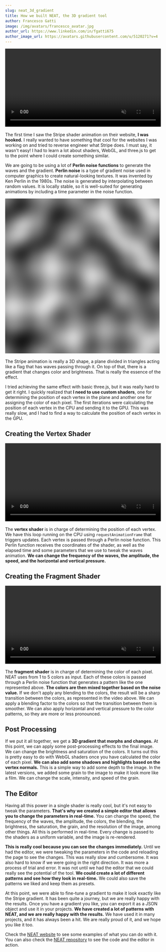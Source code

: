 ```yaml
---
slug: neat_3d_gradient
title: How we built NEAT, the 3D gradient tool
author: Francesco Gatti
image: /img/avatars/francesco_avatar.jpg
author_url: https://www.linkedin.com/in/fgatti675
author_image_url: https://avatars.githubusercontent.com/u/5120271?v=4
---
```


<video class="demo" loop autoplay muted width="100%">
  <source src="/img/blog/neat_stripe.webm" type="video/mp4"/>
</video>

The first time I saw the Stripe shader animation on their website, **I was hooked.** I really wanted to have something
that cool for the websites I was working on and tried to reverse engineer what Stripe does. I must say, it wasn't easy!
I had to learn a lot about shaders, WebGL, and three.js to get to the point where I could create something similar.

We are going to be using a lot of **Perlin noise functions** to generate the waves and the gradient. **Perlin noise** is
a type of gradient noise used in computer graphics to create natural-looking textures. It was invented by Ken Perlin in
the 1980s. The noise is generated by interpolating between random values. It is locally stable, so it is well-suited for
generating animations by including a time parameter in the noise function.

![Perlin Noise Texture](../static/img/blog/perlin-noise-texture.png)

The Stripe animation is really a 3D shape, a plane divided in triangles acting like a flag that has waves passing
through it. On top of that, there is a gradient that changes color and brightness. That is really the essence of the
effect.

I tried achieving the same effect with basic three.js, but it was really hard to get it right. I quickly realized that
**I need to use custom shaders**, one for determining the position of each vertex in the plane and another one for
assigning the color of each pixel. The first iterations were calculating the position of each vertex in the CPU and
sending it to the GPU. This was really slow, and I had to find a way to calculate the position of each vertex in the
GPU.

## Creating the Vertex Shader

<video class="demo" loop autoplay muted width="100%">
  <source src="/img/blog/neat_vertex_shader.mp4" type="video/mp4"/>
</video>

The **vertex shader** is in charge of determining the position of each vertex. We have this loop running on the CPU
using `requestAnimationFrame` that triggers updates. Each vertex is passed through a Perlin noise function. This Perlin
function receives the coordinates of the shader, as well as the elapsed time and some parameters that we use to tweak
the waves animation. **We can change the frequency of the waves, the amplitude, the speed, and the horizontal and
vertical pressure.**

## Creating the Fragment Shader

<video class="demo" loop autoplay muted width="100%">
  <source src="/img/blog/neat_color_shader.webm" type="video/mp4"/>
</video>

The **fragment shader** is in charge of determining the color of each pixel. NEAT uses from 1 to 5 colors as input. Each
of these colors is passed through a Perlin noise function that generates a pattern like the one represented above. **The
colors are then mixed together based on the noise value.** If we don't apply any blending to the colors, the result will
be a sharp transition between the colors, as represented in the video above. We can apply a blending factor to the
colors so that the transition between them is smoother. We can also apply horizontal and vertical pressure to the color
patterns, so they are more or less pronounced.

## Post Processing

If we put it all together, we get a **3D gradient that morphs and changes.** At this point, we can apply some
post-processing effects to the final image. We can change the brightness and saturation of the colors. It turns out this
is pretty easy to do with WebGL shaders once you have calculated the color of each pixel. **We can also add some shadows
and highlights based on the vertex normals.** This is a simple way to add some depth to the image. In the latest
versions, we added some grain to the image to make it look more like a film. We can change the scale, intensity, and
speed of the grain.

## The Editor

Having all this power in a single shader is really cool, but it's not easy to tweak the parameters. **That's why we
created a simple editor that allows you to change the parameters in real-time.** You can change the speed, the frequency
of the waves, the amplitude, the colors, the blending, the brightness, the saturation, the grain, and the resolution of
the image, among other things. All this is performed in real-time. Every change is passed to the shaders as a uniform
variable, and the image is re-rendered.

**This is really cool because you can see the changes immediately.** Until we had the editor, we were tweaking the
parameters in the code and reloading the page to see the changes. This was really slow and cumbersome. It was also hard
to know if we were going in the right direction. It was more a process of trial and error. It was not until we had the
editor that we could really see the potential of the tool. **We could create a lot of different patterns and see how
they look in real-time.** We could also save the patterns we liked and keep them as presets.

At this point, we were able to fine-tune a gradient to make it look exactly like the Stripe gradient. It has been quite
a journey, but we are really happy with the results. Once you have a gradient you like, you can export it as a JSON
object and use it in your projects. **We have created a lot of patterns with NEAT, and we are really happy with the
results.** We have used it in many projects, and it has always been a hit. We are really proud of it, and we hope you
like it too.

Check the [NEAT website](https://neat.firecms.co) to see some examples of what you can do with it. You can also check
the [NEAT repository](https://github.com/firecmsco/neat) to see the code and the editor in action.
